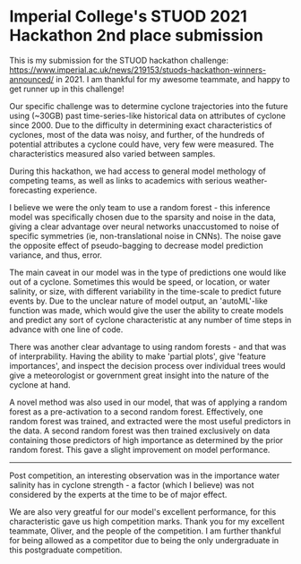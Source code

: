# Imperial College's STUOD 2021 Hackathon 2nd place submission

This is my submission for the STUOD hackathon challenge: https://www.imperial.ac.uk/news/219153/stuods-hackathon-winners-announced/ in 2021.
I am thankful for my awesome teammate, and happy to get runner up in this challenge!

Our specific challenge was to determine cyclone trajectories into the future using (~30GB) past time-series-like historical data on attributes of cyclone since 2000. Due to the difficulty in determining exact characteristics of cyclones, most of the data was noisy, and further, of the hundreds of potential attributes a cyclone could have, very few were measured. The characteristics measured also varied between samples.

During this hackathon, we had access to general model methology of competing teams, as well as links to academics with serious weather-forecasting experience.

I believe we were the only team to use a random forest - this inference model was specifically chosen due to the sparsity and noise in the data, giving a clear advantage over neural networks unaccustomed to noise of specific symmetries (ie, non-translational noise in CNNs). The noise gave the opposite effect of pseudo-bagging to decrease model prediction variance, and thus, error.

The main caveat in our model was in the type of predictions one would like out of a cyclone. Sometimes this would be speed, or location, or water salinity, or size, with different variability in the time-scale to predict future events by. Due to the unclear nature of model output, an 'autoML'-like function was made, which would give the user the ability to create models and predict any sort of cyclone characteristic at any number of time steps in advance with one line of code.

There was another clear advantage to using random forests - and that was of interprability. Having the ability to make 'partial plots', give 'feature importances', and inspect the decision process over individual trees would give a meteorologist or government great insight into the nature of the cyclone at hand.

A novel method was also used in our model, that was of applying a random forest as a pre-activation to a second random forest. Effectively, one random forest was trained, and extracted were the most useful predictors in the data. A second random forest was then trained exclusively on data containing those predictors of high importance as determined by the prior random forest. This gave a slight improvement on model performance.

---
Post competition, an interesting observation was in the importance water salinity has in cyclone strength - a factor (which I believe) was not considered by the experts at the time to be of major effect.

We are also very greatful for our model's excellent performance, for this characteristic gave us high competition marks.
Thank you for my excellent teammate, Oliver, and the people of the competition. I am further thankful for being allowed as a competitor due to being the only undergraduate in this postgraduate competition.
